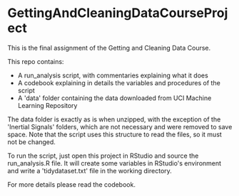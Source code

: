 # GettingAndCleaningDataCourseProject

This is the final assignment of the Getting and Cleaning Data Course.

This repo contains:

* A run_analysis script, with commentaries explaining what it does
* A codebook explaining in details the variables and procedures of the script
* A 'data' folder containing the data downloaded from UCI Machine Learning Repository

The data folder is exactly as is when unzipped, with the exception of the 'Inertial Signals' folders, which are not necessary and were removed to save space. Note that the script uses this structure to read the files, so it must not be changed.

To run the script, just open this project in RStudio and source the run_analysis.R file.
It will create some variables in RStudio's environment and write a 'tidydataset.txt' file in the working directory.

For more details please read the codebook.